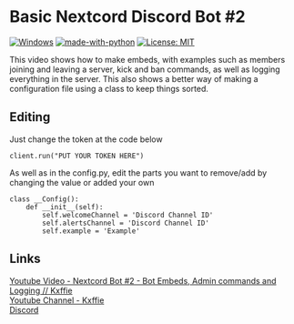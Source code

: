# Basic Nextcord Discord Bot #2

[![Windows](https://svgshare.com/i/ZhY.svg)](https://svgshare.com/i/ZhY.svg)
[![made-with-python](https://img.shields.io/badge/Made%20with-Python-1f425f.svg)](https://www.python.org/)
[![License: MIT](https://img.shields.io/badge/License-MIT-yellow.svg)](https://opensource.org/licenses/MIT)

This video shows how to make embeds, with examples such as members joining and leaving a server, kick and ban commands, as well as logging everything in the server. This also shows a better way of making a configuration file using a class to keep things sorted.

## Editing

Just change the token at the code below

```
client.run("PUT YOUR TOKEN HERE")
```

As well as in the config.py, edit the parts you want to remove/add by changing the value or added your own

```
class __Config():
    def __init__(self):
        self.welcomeChannel = 'Discord Channel ID'
        self.alertsChannel = 'Discord Channel ID'
        self.example = 'Example'
```

## Links

[Youtube Video - Nextcord Bot #2 - Bot Embeds, Admin commands and Logging // Kxffie](https://youtu.be/RxUOnUipa4k)<br />
[Youtube Channel - Kxffie](https://bit.ly/3lRgN8V)<br />
[Discord](https://bit.ly/38Le2mN)<br />
